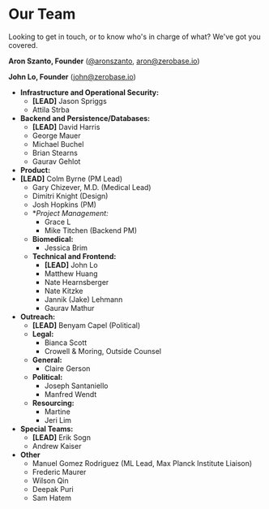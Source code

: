 # Our Team
Looking to get in touch, or to know who's in charge of what? We've got you covered.

**Aron Szanto, Founder** ([@aronszanto](https://github.com/aronszanto), aron@zerobase.io)

**John Lo, Founder** (john@zerobase.io)

<!--- Comments are for the row ABOVE the comment --->

* **Infrastructure and Operational Security:**
    * **\[LEAD\]** Jason Spriggs
    * Attila Strba
* **Backend and Persistence/Databases:**
    * **\[LEAD\]** David Harris
    * George Mauer
    * Michael Buchel
    * Brian Stearns
    <!--- Not in sheet 3/17/20 4:45 CDT --->
    * Gaurav Gehlot
    <!--- Not in sheet 3/17/20 4:55 CDT --->
* **Product:**
 * **\[LEAD\]** Colm Byrne (PM Lead)
    * Gary Chizever, M.D. (Medical Lead)
    * Dimitri Knight (Design)
    * Josh Hopkins (PM)
    * **Project Management:*
        * Grace L
        * Mike Titchen (Backend PM)
    * **Biomedical:**
        * Jessica Brim
    * **Technical and Frontend:**
        * **\[LEAD\]** John Lo
        * Matthew Huang
        * Nate Hearnsberger
        * Nate Kitzke
        * Jannik (Jake) Lehmann
        * Gaurav Mathur
* **Outreach:**
    * **\[LEAD\]** Benyam Capel (Political)
    * **Legal:**
        * Bianca Scott
        * Crowell & Moring, Outside Counsel
    * **General:**
        * Claire Gerson
    * **Political:**
        * Joseph Santaniello
        * Manfred Wendt
    * **Resourcing:**
        * Martine
        * Jeri Lim
* **Special Teams:**
    * **\[LEAD\]** Erik Sogn
    * Andrew Kaiser
* **Other**
    * Manuel Gomez Rodriguez (ML Lead, Max Planck Institute Liaison)
    * Frederic Maurer
    * Wilson Qin
    * Deepak Puri
    * Sam Hatem
